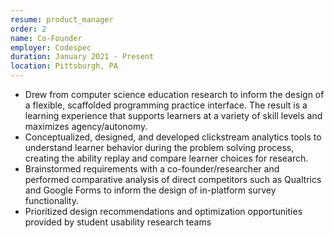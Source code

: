 ```yaml
---
resume: product_manager
order: 2
name: Co-Founder
employer: Codespec
duration: January 2021 - Present
location: Pittsburgh, PA
---
```


- Drew from computer science education research to inform the design of a flexible, scaffolded programming practice interface. The result is a learning experience that supports learners at a variety of skill levels and maximizes agency/autonomy.
- Conceptualized, designed, and developed clickstream analytics tools to understand learner behavior during the problem solving process, creating the ability replay and compare learner choices for research.
- Brainstormed requirements with a co-founder/researcher and performed comparative analysis of direct competitors such as Qualtrics and Google Forms to inform the design of in-platform survey functionality.
- Prioritized design recommendations and optimization opportunities provided by student usability research teams
